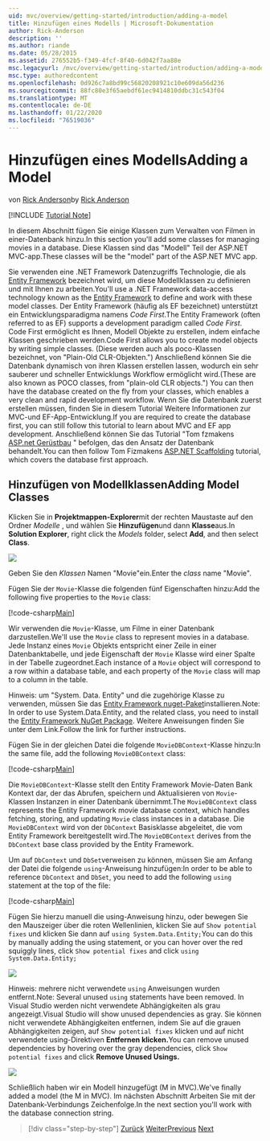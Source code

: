 ```yaml
---
uid: mvc/overview/getting-started/introduction/adding-a-model
title: Hinzufügen eines Modells | Microsoft-Dokumentation
author: Rick-Anderson
description: ''
ms.author: riande
ms.date: 05/28/2015
ms.assetid: 276552b5-f349-4fcf-8f40-6d042f7aa88e
msc.legacyurl: /mvc/overview/getting-started/introduction/adding-a-model
msc.type: authoredcontent
ms.openlocfilehash: 0d926c7a8bd99c56820208921c10e609da56d236
ms.sourcegitcommit: 88fc80e3f65aebdf61ec9414810ddbc31c543f04
ms.translationtype: MT
ms.contentlocale: de-DE
ms.lasthandoff: 01/22/2020
ms.locfileid: "76519036"
---
```

# <a name="adding-a-model"></a><span data-ttu-id="25a23-102">Hinzufügen eines Modells</span><span class="sxs-lookup"><span data-stu-id="25a23-102">Adding a Model</span></span>

<span data-ttu-id="25a23-103">von [Rick Anderson]((https://twitter.com/RickAndMSFT))</span><span class="sxs-lookup"><span data-stu-id="25a23-103">by [Rick Anderson]((https://twitter.com/RickAndMSFT))</span></span>

[!INCLUDE [Tutorial Note](index.md)]

<span data-ttu-id="25a23-104">In diesem Abschnitt fügen Sie einige Klassen zum Verwalten von Filmen in einer-Datenbank hinzu.</span><span class="sxs-lookup"><span data-stu-id="25a23-104">In this section you'll add some classes for managing movies in a database.</span></span> <span data-ttu-id="25a23-105">Diese Klassen sind das &quot;Modell&quot; Teil der ASP.NET MVC-app.</span><span class="sxs-lookup"><span data-stu-id="25a23-105">These classes will be the &quot;model&quot; part of the ASP.NET MVC app.</span></span>

<span data-ttu-id="25a23-106">Sie verwenden eine .NET Framework Datenzugriffs Technologie, die als [Entity Framework](https://docs.microsoft.com/ef/) bezeichnet wird, um diese Modellklassen zu definieren und mit Ihnen zu arbeiten.</span><span class="sxs-lookup"><span data-stu-id="25a23-106">You'll use a .NET Framework data-access technology known as the [Entity Framework](https://docs.microsoft.com/ef/) to define and work with these model classes.</span></span> <span data-ttu-id="25a23-107">Der Entity Framework (häufig als EF bezeichnet) unterstützt ein Entwicklungsparadigma namens *Code First*.</span><span class="sxs-lookup"><span data-stu-id="25a23-107">The Entity Framework (often referred to as EF) supports a development paradigm called *Code First*.</span></span> <span data-ttu-id="25a23-108">Code First ermöglicht es Ihnen, Modell Objekte zu erstellen, indem einfache Klassen geschrieben werden.</span><span class="sxs-lookup"><span data-stu-id="25a23-108">Code First allows you to create model objects by writing simple classes.</span></span> <span data-ttu-id="25a23-109">(Diese werden auch als poco-Klassen bezeichnet, von &quot;Plain-Old CLR-Objekten.&quot;) Anschließend können Sie die Datenbank dynamisch von ihren Klassen erstellen lassen, wodurch ein sehr sauberer und schneller Entwicklungs Workflow ermöglicht wird.</span><span class="sxs-lookup"><span data-stu-id="25a23-109">(These are also known as POCO classes, from &quot;plain-old CLR objects.&quot;) You can then have the database created on the fly from your classes, which enables a very clean and rapid development workflow.</span></span> <span data-ttu-id="25a23-110">Wenn Sie die Datenbank zuerst erstellen müssen, finden Sie in diesem Tutorial Weitere Informationen zur MVC-und EF-App-Entwicklung.</span><span class="sxs-lookup"><span data-stu-id="25a23-110">If you are required to create the database first, you can still follow this tutorial to learn about MVC and EF app development.</span></span> <span data-ttu-id="25a23-111">Anschließend können Sie das Tutorial "Tom fzmakens [ASP.net Gerüstbau](xref:visual-studio/overview/2013/aspnet-scaffolding-overview) " befolgen, das den Ansatz der Datenbank behandelt.</span><span class="sxs-lookup"><span data-stu-id="25a23-111">You can then follow Tom Fizmakens [ASP.NET Scaffolding](xref:visual-studio/overview/2013/aspnet-scaffolding-overview) tutorial, which covers the database first approach.</span></span>

## <a name="adding-model-classes"></a><span data-ttu-id="25a23-112">Hinzufügen von Modellklassen</span><span class="sxs-lookup"><span data-stu-id="25a23-112">Adding Model Classes</span></span>

<span data-ttu-id="25a23-113">Klicken Sie in **Projektmappen-Explorer**mit der rechten Maustaste auf den Ordner *Modelle* , und wählen Sie **Hinzufügen**und dann **Klasse**aus.</span><span class="sxs-lookup"><span data-stu-id="25a23-113">In **Solution Explorer**, right click the *Models* folder, select **Add**, and then select **Class**.</span></span>

![](adding-a-model/_static/image1.png)

<span data-ttu-id="25a23-114">Geben Sie den *Klassen* Namen &quot;Movie&quot;ein.</span><span class="sxs-lookup"><span data-stu-id="25a23-114">Enter the *class* name &quot;Movie&quot;.</span></span>

<span data-ttu-id="25a23-115">Fügen Sie der `Movie`-Klasse die folgenden fünf Eigenschaften hinzu:</span><span class="sxs-lookup"><span data-stu-id="25a23-115">Add the following five properties to the `Movie` class:</span></span>

[!code-csharp[Main](adding-a-model/samples/sample1.cs)]

<span data-ttu-id="25a23-116">Wir verwenden die `Movie`-Klasse, um Filme in einer Datenbank darzustellen.</span><span class="sxs-lookup"><span data-stu-id="25a23-116">We'll use the `Movie` class to represent movies in a database.</span></span> <span data-ttu-id="25a23-117">Jede Instanz eines `Movie` Objekts entspricht einer Zeile in einer Datenbanktabelle, und jede Eigenschaft der `Movie` Klasse wird einer Spalte in der Tabelle zugeordnet.</span><span class="sxs-lookup"><span data-stu-id="25a23-117">Each instance of a `Movie` object will correspond to a row within a database table, and each property of the `Movie` class will map to a column in the table.</span></span>

<span data-ttu-id="25a23-118">Hinweis: um "System. Data. Entity" und die zugehörige Klasse zu verwenden, müssen Sie das [Entity Framework nuget-Paket](https://www.nuget.org/packages/EntityFramework/)installieren.</span><span class="sxs-lookup"><span data-stu-id="25a23-118">Note: In order to use System.Data.Entity, and the related class, you need to install the [Entity Framework NuGet Package](https://www.nuget.org/packages/EntityFramework/).</span></span> <span data-ttu-id="25a23-119">Weitere Anweisungen finden Sie unter dem Link.</span><span class="sxs-lookup"><span data-stu-id="25a23-119">Follow the link for further instructions.</span></span>

<span data-ttu-id="25a23-120">Fügen Sie in der gleichen Datei die folgende `MovieDBContext`-Klasse hinzu:</span><span class="sxs-lookup"><span data-stu-id="25a23-120">In the same file, add the following `MovieDBContext` class:</span></span>

[!code-csharp[Main](adding-a-model/samples/sample2.cs?highlight=2,15-18)]

<span data-ttu-id="25a23-121">Die `MovieDBContext`-Klasse stellt den Entity Framework Movie-Daten Bank Kontext dar, der das Abrufen, speichern und Aktualisieren von `Movie`-Klassen Instanzen in einer Datenbank übernimmt.</span><span class="sxs-lookup"><span data-stu-id="25a23-121">The `MovieDBContext` class represents the Entity Framework movie database context, which handles fetching, storing, and updating `Movie` class instances in a database.</span></span> <span data-ttu-id="25a23-122">Die `MovieDBContext` wird von der `DbContext` Basisklasse abgeleitet, die vom Entity Framework bereitgestellt wird.</span><span class="sxs-lookup"><span data-stu-id="25a23-122">The `MovieDBContext` derives from the `DbContext` base class provided by the Entity Framework.</span></span>

<span data-ttu-id="25a23-123">Um auf `DbContext` und `DbSet`verweisen zu können, müssen Sie am Anfang der Datei die folgende `using`-Anweisung hinzufügen:</span><span class="sxs-lookup"><span data-stu-id="25a23-123">In order to be able to reference `DbContext` and `DbSet`, you need to add the following `using` statement at the top of the file:</span></span>

[!code-csharp[Main](adding-a-model/samples/sample3.cs)]

<span data-ttu-id="25a23-124">Fügen Sie hierzu manuell die using-Anweisung hinzu, oder bewegen Sie den Mauszeiger über die roten Wellenlinien, klicken Sie auf `Show potential fixes` und klicken Sie dann auf `using System.Data.Entity;`</span><span class="sxs-lookup"><span data-stu-id="25a23-124">You can do this by manually adding the using statement, or you can hover over the red squiggly lines, click `Show potential fixes` and click `using System.Data.Entity;`</span></span>

![](adding-a-model/_static/image2.png)

<span data-ttu-id="25a23-125">Hinweis: mehrere nicht verwendete `using` Anweisungen wurden entfernt.</span><span class="sxs-lookup"><span data-stu-id="25a23-125">Note: Several unused `using` statements have been removed.</span></span> <span data-ttu-id="25a23-126">In Visual Studio werden nicht verwendete Abhängigkeiten als grau angezeigt.</span><span class="sxs-lookup"><span data-stu-id="25a23-126">Visual Studio will show unused dependencies as gray.</span></span> <span data-ttu-id="25a23-127">Sie können nicht verwendete Abhängigkeiten entfernen, indem Sie auf die grauen Abhängigkeiten zeigen, auf `Show potential fixes` klicken und auf nicht verwendete using-Direktiven **Entfernen klicken.**</span><span class="sxs-lookup"><span data-stu-id="25a23-127">You can remove unused dependencies by hovering over the gray dependencies, click `Show potential fixes` and click **Remove Unused Usings.**</span></span>

![](adding-a-model/_static/image3.png)

<span data-ttu-id="25a23-128">Schließlich haben wir ein Modell hinzugefügt (M in MVC).</span><span class="sxs-lookup"><span data-stu-id="25a23-128">We've finally added a model (the M in MVC).</span></span> <span data-ttu-id="25a23-129">Im nächsten Abschnitt Arbeiten Sie mit der Datenbank-Verbindungs Zeichenfolge.</span><span class="sxs-lookup"><span data-stu-id="25a23-129">In the next section you'll work with the database connection string.</span></span>

> [!div class="step-by-step"]
> <span data-ttu-id="25a23-130">[Zurück](adding-a-view.md)
> [Weiter](creating-a-connection-string.md)</span><span class="sxs-lookup"><span data-stu-id="25a23-130">[Previous](adding-a-view.md)
[Next](creating-a-connection-string.md)</span></span>
